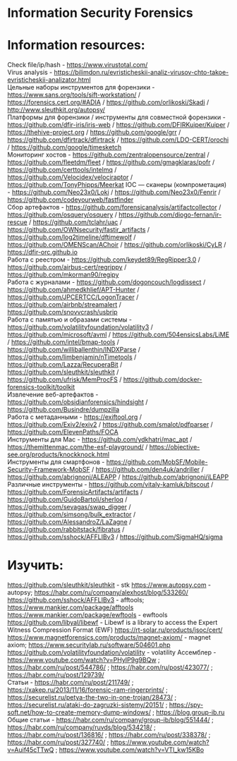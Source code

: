 # Information Security Forensics
# Information resources:
Check file/ip/hash - https://www.virustotal.com/<br>
Virus analysis - https://bilimdon.ru/evristicheskii-analiz-virusov-chto-takoe-evristicheskii-analizator.html<br>
Цельные наборы инструментов для форензики - https://www.sans.org/tools/sift-workstation/ / https://forensics.cert.org/#ADIA / https://github.com/orlikoski/Skadi / http://www.sleuthkit.org/autopsy/<br>
Платформы для форензики / инструменты для совместной форензики - https://github.com/dfir-iris/iris-web / https://github.com/DFIRKuiper/Kuiper / https://thehive-project.org / https://github.com/google/grr / https://github.com/dfirtrack/dfirtrack / https://github.com/LDO-CERT/orochi / https://github.com/google/timesketch<br>
Мониторинг хостов - https://github.com/zentralopensource/zentral / https://github.com/fleetdm/fleet / https://github.com/gmagklaras/pofr / https://github.com/certtools/intelmq / https://github.com/Velocidex/velociraptor / https://github.com/TonyPhipps/Meerkat
IOC — cканеры (компрометация) - https://github.com/Neo23x0/Loki / https://github.com/Neo23x0/Fenrir / https://github.com/codeyourweb/fastfinder<br>
Сбор артефактов - https://github.com/forensicanalysis/artifactcollector / https://github.com/osquery/osquery / https://github.com/diogo-fernan/ir-rescue / https://github.com/tclahr/uac / https://github.com/OWNsecurity/fastir_artifacts / https://github.com/log2timeline/dftimewolf / https://github.com/OMENScan/AChoir / https://github.com/orlikoski/CyLR / https://dfir-orc.github.io<br>
Работа с реестром - https://github.com/keydet89/RegRipper3.0 / https://github.com/airbus-cert/regrippy / https://github.com/mkorman90/regipy<br>
Работа с журналами - https://github.com/dogoncouch/logdissect / https://github.com/ahmedkhlief/APT-Hunter / https://github.com/JPCERTCC/LogonTracer / https://github.com/airbnb/streamalert / https://github.com/snovvcrash/usbrip <br>
Работа с памятью и образами системы - https://github.com/volatilityfoundation/volatility3 / https://github.com/microsoft/avml / https://github.com/504ensicsLabs/LiME / https://github.com/intel/bmap-tools / https://github.com/williballenthin/INDXParse / https://github.com/limbenjamin/nTimetools / https://github.com/Lazza/RecuperaBit / https://github.com/sleuthkit/sleuthkit / https://github.com/ufrisk/MemProcFS / https://github.com/docker-forensics-toolkit/toolkit <br>
Извлечение веб-артефактов - https://github.com/obsidianforensics/hindsight / https://github.com/Busindre/dumpzilla <br>
Работа с метаданными - https://exiftool.org / https://github.com/Exiv2/exiv2 / https://github.com/smalot/pdfparser / https://github.com/ElevenPaths/FOCA <br>
Инструменты для Mac - https://github.com/ydkhatri/mac_apt / https://themittenmac.com/the-esf-playground/ / https://objective-see.org/products/knockknock.html <br>
Инструменты для смартфонов - https://github.com/MobSF/Mobile-Security-Framework-MobSF / https://github.com/den4uk/andriller / https://github.com/abrignoni/ALEAPP / https://github.com/abrignoni/iLEAPP<br>
Различные инструменты - https://github.com/vitaly-kamluk/bitscout / https://github.com/ForensicArtifacts/artifacts / https://github.com/GuidoBartoli/sherloq / https://github.com/sevagas/swap_digger / https://github.com/simsong/bulk_extractor / https://github.com/AlessandroZ/LaZagne / https://github.com/rabbitstack/fibratus / https://github.com/sshock/AFFLIBv3 / https://github.com/SigmaHQ/sigma

# Изучить:
https://github.com/sleuthkit/sleuthkit - stk
https://www.autopsy.com - autopsy; https://habr.com/ru/company/alexhost/blog/533260/
https://github.com/sshock/AFFLIBv3 - afftools; https://www.mankier.com/package/afftools
https://www.mankier.com/package/ewftools - ewftools
https://github.com/libyal/libewf - Libewf is a library to access the Expert Witness Compression Format (EWF)
https://rt-solar.ru/products/jsoc/cert/
https://www.magnetforensics.com/products/magnet-axiom/ - magnet axiom; https://www.securitylab.ru/software/504601.php
https://github.com/volatilityfoundation/volatility - volatility
Ассемблер - https://www.youtube.com/watch?v=PHyIP9g9BQw ; https://habr.com/ru/post/544786/ ; https://habr.com/ru/post/423077/ ; https://habr.com/ru/post/129739/<br>
Статьи - https://habr.com/ru/post/211749/ ; https://xakep.ru/2013/11/16/forensic-ram-ringerprints/ ; 
https://securelist.ru/petya-the-two-in-one-trojan/28473/ ; https://securelist.ru/ataki-do-zagruzki-sistemy/20151/ ;
https://spy-soft.net/how-to-create-memory-dump-windows/ ; https://blog.group-ib.ru <br>
Общие статьи - https://habr.com/ru/company/group-ib/blog/551444/ ; https://habr.com/ru/company/ruvds/blog/534218/ ;
https://habr.com/ru/post/136816/ ; https://habr.com/ru/post/338378/ ; https://habr.com/ru/post/327740/ ;
https://www.youtube.com/watch?v=Auif45cTTwQ ; https://www.youtube.com/watch?v=VTl_kw15KBo



